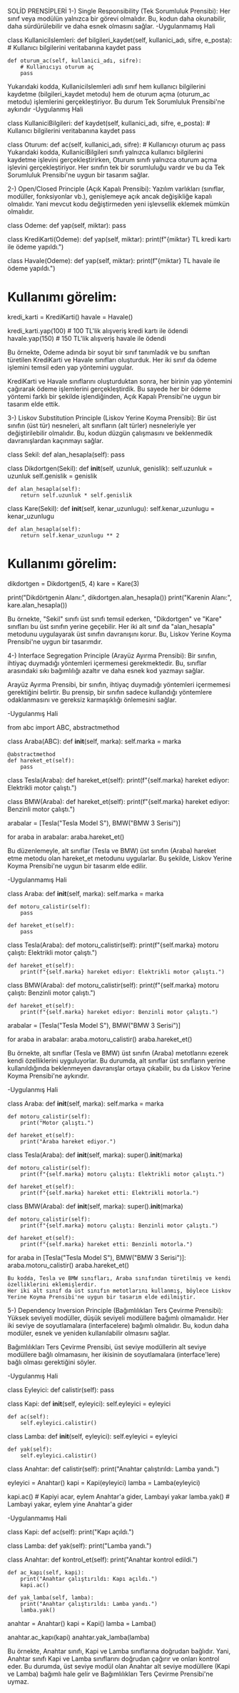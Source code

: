 SOLİD PRENSİPLERİ 
1-) Single Responsibility (Tek Sorumluluk Prensibi): Her sınıf veya modülün yalnızca bir görevi olmalıdır. Bu, kodun daha okunabilir, 
daha sürdürülebilir ve daha esnek olmasını sağlar.
-Uygulanmamış Hali

class KullaniciIslemleri:
    def bilgileri_kaydet(self, kullanici_adı, sifre, e_posta):
        # Kullanıcı bilgilerini veritabanına kaydet
        pass
    
    def oturum_ac(self, kullanici_adı, sifre):
        # Kullanıcıyı oturum aç
        pass

Yukarıdaki kodda, KullaniciIslemleri adlı sınıf hem kullanıcı bilgilerini kaydetme (bilgileri_kaydet metodu) hem de oturum açma
(oturum_ac metodu) işlemlerini gerçekleştiriyor. 
Bu durum Tek Sorumluluk Prensibi'ne aykırıdır
-Uygulanmış Hali

class KullaniciBilgileri:
    def kaydet(self, kullanici_adı, sifre, e_posta):
        # Kullanıcı bilgilerini veritabanına kaydet
        pass

class Oturum:
    def ac(self, kullanici_adı, sifre):
        # Kullanıcıyı oturum aç
        pass
Yukarıdaki kodda, KullaniciBilgileri sınıfı yalnızca kullanıcı bilgilerini kaydetme işlevini gerçekleştirirken, Oturum sınıfı 
yalnızca oturum açma işlevini gerçekleştiriyor.
Her sınıfın tek bir sorumluluğu vardır ve bu da Tek Sorumluluk Prensibi'ne uygun bir tasarım sağlar.

2-) Open/Closed Principle (Açık Kapalı Prensibi): Yazılım varlıkları (sınıflar, modüller, fonksiyonlar vb.), genişlemeye açık 
ancak değişikliğe kapalı olmalıdır. Yani mevcut kodu değiştirmeden yeni işlevsellik eklemek mümkün olmalıdır.

class Odeme:
    def yap(self, miktar):
        pass

class KrediKarti(Odeme):
    def yap(self, miktar):
        print(f"{miktar} TL kredi kartı ile ödeme yapıldı.")

class Havale(Odeme):
    def yap(self, miktar):
        print(f"{miktar} TL havale ile ödeme yapıldı.")

# Kullanımı görelim:
kredi_karti = KrediKarti()
havale = Havale()

kredi_karti.yap(100)  # 100 TL'lik alışveriş kredi kartı ile ödendi
havale.yap(150)       # 150 TL'lik alışveriş havale ile ödendi


Bu örnekte, Odeme adında bir soyut bir sınıf tanımladık ve bu sınıftan türetilen KrediKarti ve Havale sınıfları oluşturduk. 
Her iki sınıf da ödeme işlemini temsil eden yap yöntemini uygular.

KrediKarti ve Havale sınıflarını oluşturduktan sonra, her birinin yap yöntemini çağırarak ödeme işlemlerini gerçekleştirdik.
Bu sayede her bir ödeme yöntemi farklı bir şekilde işlendiğinden, Açık Kapalı Prensibi'ne uygun bir tasarım elde ettik.


3-) Liskov Substitution Principle (Liskov Yerine Koyma Prensibi): Bir üst sınıfın (üst tür) nesneleri, alt sınıfların 
(alt türler) nesneleriyle yer değiştirilebilir olmalıdır. Bu, kodun düzgün çalışmasını ve beklenmedik davranışlardan kaçınmayı sağlar.

class Sekil:
    def alan_hesapla(self):
        pass

class Dikdortgen(Sekil):
    def __init__(self, uzunluk, genislik):
        self.uzunluk = uzunluk
        self.genislik = genislik
    
    def alan_hesapla(self):
        return self.uzunluk * self.genislik

class Kare(Sekil):
    def __init__(self, kenar_uzunlugu):
        self.kenar_uzunlugu = kenar_uzunlugu
    
    def alan_hesapla(self):
        return self.kenar_uzunlugu ** 2

# Kullanımı görelim:
dikdortgen = Dikdortgen(5, 4)
kare = Kare(3)

print("Dikdörtgenin Alanı:", dikdortgen.alan_hesapla()) 
print("Karenin Alanı:", kare.alan_hesapla()) 

Bu örnekte, "Sekil" sınıfı üst sınıfı temsil ederken, "Dikdortgen" ve "Kare" sınıfları bu üst sınıfın yerine geçebilir. 
Her iki alt sınıf da "alan_hesapla" metodunu uygulayarak üst sınıfın davranışını korur. 
Bu, Liskov Yerine Koyma Prensibi'ne uygun bir tasarımdır.

4-) Interface Segregation Principle (Arayüz Ayırma Prensibi): Bir sınıfın, ihtiyaç duymadığı yöntemleri içermemesi
gerekmektedir. Bu, sınıflar arasındaki sıkı bağımlılığı azaltır ve daha esnek kod yazmayı sağlar.

Arayüz Ayırma Prensibi, bir sınıfın, ihtiyaç duymadığı yöntemleri içermemesi gerektiğini belirtir. Bu prensip, bir
sınıfın sadece kullandığı yöntemlere odaklanmasını ve gereksiz karmaşıklığı önlemesini sağlar.

-Uygulanmış Hali

from abc import ABC, abstractmethod

class Araba(ABC):
    def __init__(self, marka):
        self.marka = marka

    @abstractmethod
    def hareket_et(self):
        pass

class Tesla(Araba):
    def hareket_et(self):
        print(f"{self.marka} hareket ediyor: Elektrikli motor çalıştı.")

class BMW(Araba):
    def hareket_et(self):
        print(f"{self.marka} hareket ediyor: Benzinli motor çalıştı.")

arabalar = [Tesla("Tesla Model S"), BMW("BMW 3 Serisi")]

for araba in arabalar:
    araba.hareket_et()
    
Bu düzenlemeyle, alt sınıflar (Tesla ve BMW) üst sınıfın (Araba) hareket etme metodu olan hareket_et metodunu uygularlar.
Bu şekilde, Liskov Yerine Koyma Prensibi'ne uygun bir tasarım elde edilir.

-Uygulanmamış Hali

class Araba:
    def __init__(self, marka):
        self.marka = marka

    def motoru_calistir(self):
        pass

    def hareket_et(self):
        pass

class Tesla(Araba):
    def motoru_calistir(self):
        print(f"{self.marka} motoru çalıştı: Elektrikli motor çalıştı.")

    def hareket_et(self):
        print(f"{self.marka} hareket ediyor: Elektrikli motor çalıştı.")

class BMW(Araba):
    def motoru_calistir(self):
        print(f"{self.marka} motoru çalıştı: Benzinli motor çalıştı.")

    def hareket_et(self):
        print(f"{self.marka} hareket ediyor: Benzinli motor çalıştı.")

arabalar = [Tesla("Tesla Model S"), BMW("BMW 3 Serisi")]

for araba in arabalar:
    araba.motoru_calistir()
    araba.hareket_et()

Bu örnekte, alt sınıflar (Tesla ve BMW) üst sınıfın (Araba) metotlarını ezerek kendi özelliklerini uyguluyorlar. 
Bu durumda, alt sınıflar üst sınıfların yerine kullanıldığında beklenmeyen davranışlar ortaya çıkabilir, bu da 
Liskov Yerine Koyma Prensibi'ne aykırıdır.

-Uygulanmış Hali

class Araba:
    def __init__(self, marka):
        self.marka = marka

    def motoru_calistir(self):
        print("Motor çalıştı.")

    def hareket_et(self):
        print("Araba hareket ediyor.")

class Tesla(Araba):
    def __init__(self, marka):
        super().__init__(marka)

    def motoru_calistir(self):
        print(f"{self.marka} motoru çalıştı: Elektrikli motor çalıştı.")

    def hareket_et(self):
        print(f"{self.marka} hareket etti: Elektrikli motorla.")

class BMW(Araba):
    def __init__(self, marka):
        super().__init__(marka)

    def motoru_calistir(self):
        print(f"{self.marka} motoru çalıştı: Benzinli motor çalıştı.")

    def hareket_et(self):
        print(f"{self.marka} hareket etti: Benzinli motorla.")

for araba in [Tesla("Tesla Model S"), BMW("BMW 3 Serisi")]:
    araba.motoru_calistir()
    araba.hareket_et()

    Bu kodda, Tesla ve BMW sınıfları, Araba sınıfından türetilmiş ve kendi özelliklerini eklemişlerdir.
    Her iki alt sınıf da üst sınıfın metotlarını kullanmış, böylece Liskov Yerine Koyma Prensibi'ne uygun bir tasarım elde edilmiştir.

5-) Dependency Inversion Principle (Bağımlılıkları Ters Çevirme Prensibi): Yüksek seviyeli modüller, 
düşük seviyeli modüllere bağımlı olmamalıdır. Her iki seviye de soyutlamalara (interfacelere) bağımlı olmalıdır. 
Bu, kodun daha modüler, esnek ve yeniden kullanılabilir olmasını sağlar.

Bağımlılıkları Ters Çevirme Prensibi, üst seviye modüllerin alt seviye modüllere bağlı olmamasını,
her ikisinin de soyutlamalara (interface'lere) bağlı olması gerektiğini söyler. 

-Uygulanmış Hali

class Eyleyici:
    def calistir(self):
        pass

class Kapi:
    def __init__(self, eyleyici):
        self.eyleyici = eyleyici

    def ac(self):
        self.eyleyici.calistir()

class Lamba:
    def __init__(self, eyleyici):
        self.eyleyici = eyleyici

    def yak(self):
        self.eyleyici.calistir()

class Anahtar:
    def calistir(self):
        print("Anahtar çalıştırıldı: Lamba yandı.")

eyleyici = Anahtar()
kapi = Kapi(eyleyici)
lamba = Lamba(eyleyici)

kapi.ac()   # Kapiyi acar, eylem Anahtar'a gider, Lambayi yakar
lamba.yak() # Lambayi yakar, eylem yine Anahtar'a gider

-Uygulanmamış Hali

class Kapi:
    def ac(self):
        print("Kapı açıldı.")

class Lamba:
    def yak(self):
        print("Lamba yandı.")

class Anahtar:
    def kontrol_et(self):
        print("Anahtar kontrol edildi.")

    def ac_kapı(self, kapi):
        print("Anahtar çalıştırıldı: Kapı açıldı.")
        kapi.ac()

    def yak_lamba(self, lamba):
        print("Anahtar çalıştırıldı: Lamba yandı.")
        lamba.yak()

anahtar = Anahtar()
kapi = Kapi()
lamba = Lamba()

anahtar.ac_kapı(kapi)
anahtar.yak_lamba(lamba)


Bu örnekte, Anahtar sınıfı, Kapi ve Lamba sınıflarına doğrudan bağlıdır. Yani, Anahtar sınıfı Kapi ve Lamba 
sınıflarını doğrudan çağırır ve onları kontrol eder. Bu durumda, üst seviye modül olan Anahtar alt seviye 
modüllere (Kapi ve Lamba) bağımlı hale gelir ve Bağımlılıkları Ters Çevirme Prensibi'ne uymaz.
